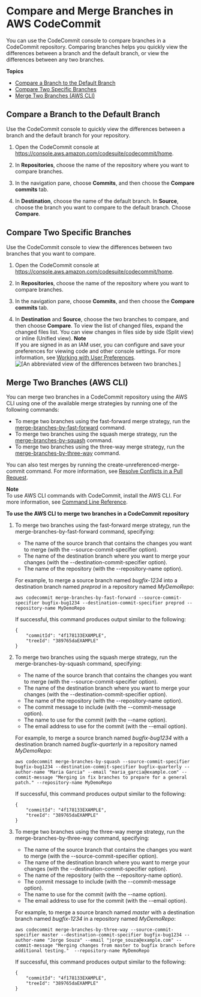 # Compare and Merge Branches in AWS CodeCommit<a name="how-to-compare-branches"></a>

You can use the CodeCommit console to compare branches in a CodeCommit repository\. Comparing branches helps you quickly view the differences between a branch and the default branch, or view the differences between any two branches\.

**Topics**
+ [Compare a Branch to the Default Branch](#how-to-compare-branches-default)
+ [Compare Two Specific Branches](#how-to-compare-branches-two)
+ [Merge Two Branches \(AWS CLI\)](#how-to-merge-branches-cli)

## Compare a Branch to the Default Branch<a name="how-to-compare-branches-default"></a>

Use the CodeCommit console to quickly view the differences between a branch and the default branch for your repository\.

1. Open the CodeCommit console at [https://console\.aws\.amazon\.com/codesuite/codecommit/home](https://console.aws.amazon.com/codesuite/codecommit/home)\.

1. In **Repositories**, choose the name of the repository where you want to compare branches\. 

1. In the navigation pane, choose **Commits**, and then choose the **Compare commits** tab\.

1. In **Destination**, choose the name of the default branch\. In **Source**, choose the branch you want to compare to the default branch\. Choose **Compare**\.

## Compare Two Specific Branches<a name="how-to-compare-branches-two"></a>

Use the CodeCommit console to view the differences between two branches that you want to compare\.

1. Open the CodeCommit console at [https://console\.aws\.amazon\.com/codesuite/codecommit/home](https://console.aws.amazon.com/codesuite/codecommit/home)\.

1. In **Repositories**, choose the name of the repository where you want to compare branches\. 

1. In the navigation pane, choose **Commits**, and then choose the **Compare commits** tab\.

1. In **Destination** and **Source**, choose the two branches to compare, and then choose **Compare**\. To view the list of changed files, expand the changed files list\. You can view changes in files side by side \(Split view\) or inline \(Unified view\)\.
**Note**  
If you are signed in as an IAM user, you can configure and save your preferences for viewing code and other console settings\. For more information, see [Working with User Preferences](user-preferences.md)\.  
![\[An abbreviated view of the differences between two branches.\]](http://docs.aws.amazon.com/codecommit/latest/userguide/images/codecommit-compare-branches.png)

## Merge Two Branches \(AWS CLI\)<a name="how-to-merge-branches-cli"></a>

You can merge two branches in a CodeCommit repository using the AWS CLI using one of the available merge strategies by running one of the following commands:
+ To merge two branches using the fast\-forward merge strategy, run the [merge\-branches\-by\-fast\-forward](#merge-branches-by-fast-forward) command\.
+ To merge two branches using the squash merge strategy, run the [merge\-branches\-by\-squash](#merge-branches-by-squash) command\.
+ To merge two branches using the three\-way merge strategy, run the [merge\-branches\-by\-three\-way](#merge-branches-by-three-way) command\.

You can also test merges by running the create\-unreferenced\-merge\-commit command\. For more information, see [Resolve Conflicts in a Pull Request](how-to-resolve-conflict-pull-request.md#create-unreferenced-merge-commit)\.

**Note**  
To use AWS CLI commands with CodeCommit, install the AWS CLI\. For more information, see [Command Line Reference](cmd-ref.md)\. 

**To use the AWS CLI to merge two branches in a CodeCommit repository**

1. <a name="merge-branches-by-fast-forward"></a>To merge two branches using the fast\-forward merge strategy, run the merge\-branches\-by\-fast\-forward command, specifying: 
   + The name of the source branch that contains the changes you want to merge \(with the \-\-source\-commit\-specifier option\)\. 
   + The name of the destination branch where you want to merge your changes \(with the \-\-destination\-commit\-specifier option\)\. 
   + The name of the repository \(with the \-\-repository\-name option\)\.

    For example, to merge a source branch named *bugfix\-1234* into a destination branch named *preprod* in a repository named *MyDemoRepo*:

   ```
   aws codecommit merge-branches-by-fast-forward --source-commit-specifier bugfix-bug1234 --destination-commit-specifier preprod --repository-name MyDemoRepo
   ```

   If successful, this command produces output similar to the following:

   ```
   {
       "commitId": "4f178133EXAMPLE",
       "treeId": "389765daEXAMPLE"
   }
   ```

1. <a name="merge-branches-by-squash"></a>To merge two branches using the squash merge strategy, run the merge\-branches\-by\-squash command, specifying:
   + The name of the source branch that contains the changes you want to merge \(with the \-\-source\-commit\-specifier option\)\. 
   + The name of the destination branch where you want to merge your changes \(with the \-\-destination\-commit\-specifier option\)\. 
   + The name of the repository \(with the \-\-repository\-name option\)\.
   + The commit message to include \(with the \-\-commit\-message option\)\.
   + The name to use for the commit \(with the \-\-name option\)\.
   + The email address to use for the commit \(with the \-\-email option\)\.

   For example, to merge a source branch named *bugfix\-bug1234* with a destination branch named *bugfix\-quarterly* in a repository named *MyDemoRepo*:

   ```
   aws codecommit merge-branches-by-squash --source-commit-specifier bugfix-bug1234 --destination-commit-specifier bugfix-quarterly --author-name "Maria Garcia" --email "maria_garcia@example.com" --commit-message "Merging in fix branches to prepare for a general patch." --repository-name MyDemoRepo
   ```

   If successful, this command produces output similar to the following:

   ```
   {
       "commitId": "4f178133EXAMPLE",
       "treeId": "389765daEXAMPLE"
   }
   ```

1. <a name="merge-branches-by-three-way"></a>To merge two branches using the three\-way merge strategy, run the merge\-branches\-by\-three\-way command, specifying:
   + The name of the source branch that contains the changes you want to merge \(with the \-\-source\-commit\-specifier option\)\. 
   + The name of the destination branch where you want to merge your changes \(with the \-\-destination\-commit\-specifier option\)\. 
   + The name of the repository \(with the \-\-repository\-name option\)\.
   + The commit message to include \(with the \-\-commit\-message option\)\.
   + The name to use for the commit \(with the \-\-name option\)\.
   + The email address to use for the commit \(with the \-\-email option\)\.

   For example, to merge a source branch named *master* with a destination branch named *bugfix\-1234* in a repository named *MyDemoRepo*:

   ```
   aws codecommit merge-branches-by-three-way --source-commit-specifier master --destination-commit-specifier bugfix-bug1234 --author-name "Jorge Souza" --email "jorge_souza@example.com" --commit-message "Merging changes from master to bugfix branch before additional testing."  --repository-name MyDemoRepo
   ```

   If successful, this command produces output similar to the following:

   ```
   {
       "commitId": "4f178133EXAMPLE",
       "treeId": "389765daEXAMPLE"
   }
   ```